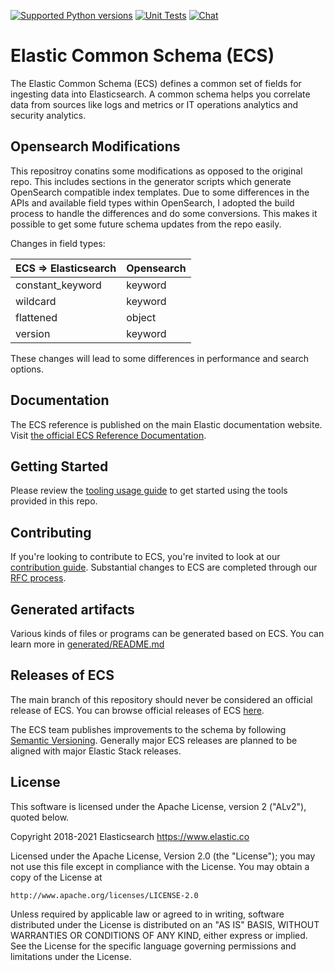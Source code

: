 [![Supported Python versions](https://img.shields.io/badge/python-3.8+-blue.svg)](https://www.python.org/downloads/)
[![Unit Tests](https://github.com/elastic/ecs/workflows/Tests/badge.svg)](https://github.com/elastic/ecs/actions)
[![Chat](https://img.shields.io/badge/chat-%23stack--ecs-blueviolet)](https://ela.st/slack)

# Elastic Common Schema (ECS)

The Elastic Common Schema (ECS) defines a common set of fields for
ingesting data into Elasticsearch. A common schema helps you correlate
data from sources like logs and metrics or IT operations
analytics and security analytics.

## Opensearch Modifications

This repositroy conatins some modifications as opposed to the original repo.
This includes sections in the generator scripts which generate OpenSearch compatible
index templates. Due to some differences in the APIs and available field types
within OpenSearch, I adopted the build process to handle the differences and do
some conversions. This makes it possible to get some future schema updates from the
repo easily.

Changes in field types:

| ECS => Elasticsearch | Opensearch  |
|----------------------|-------------|
| constant_keyword     | keyword     |
| wildcard             | keyword     |
| flattened            | object      |
| version              | keyword     |

These changes will lead to some differences in performance and search options.

## Documentation

The ECS reference is published on the main Elastic documentation website.
Visit [the official ECS Reference Documentation](https://www.elastic.co/guide/en/ecs/current/index.html).

## Getting Started

Please review the [tooling usage guide](USAGE.md) to get started using the tools provided in this repo.

## Contributing

If you're looking to contribute to ECS, you're invited to look at our
[contribution guide](CONTRIBUTING.md). Substantial changes to ECS are completed
through our [RFC process](./rfcs/README.md).

## Generated artifacts

Various kinds of files or programs can be generated based on ECS.
You can learn more in [generated/README.md](generated)

## Releases of ECS

The main branch of this repository should never be considered an
official release of ECS. You can browse official releases of ECS
[here](https://github.com/elastic/ecs/releases).

The ECS team publishes improvements to the schema by following
[Semantic Versioning](https://semver.org/).
Generally major ECS releases are planned to be aligned with major Elastic Stack releases.

## License

This software is licensed under the Apache License, version 2 ("ALv2"), quoted below.

Copyright 2018-2021 Elasticsearch <https://www.elastic.co>

Licensed under the Apache License, Version 2.0 (the "License"); you may not
use this file except in compliance with the License. You may obtain a copy of
the License at

    http://www.apache.org/licenses/LICENSE-2.0

Unless required by applicable law or agreed to in writing, software
distributed under the License is distributed on an "AS IS" BASIS, WITHOUT
WARRANTIES OR CONDITIONS OF ANY KIND, either express or implied. See the
License for the specific language governing permissions and limitations under
the License.
